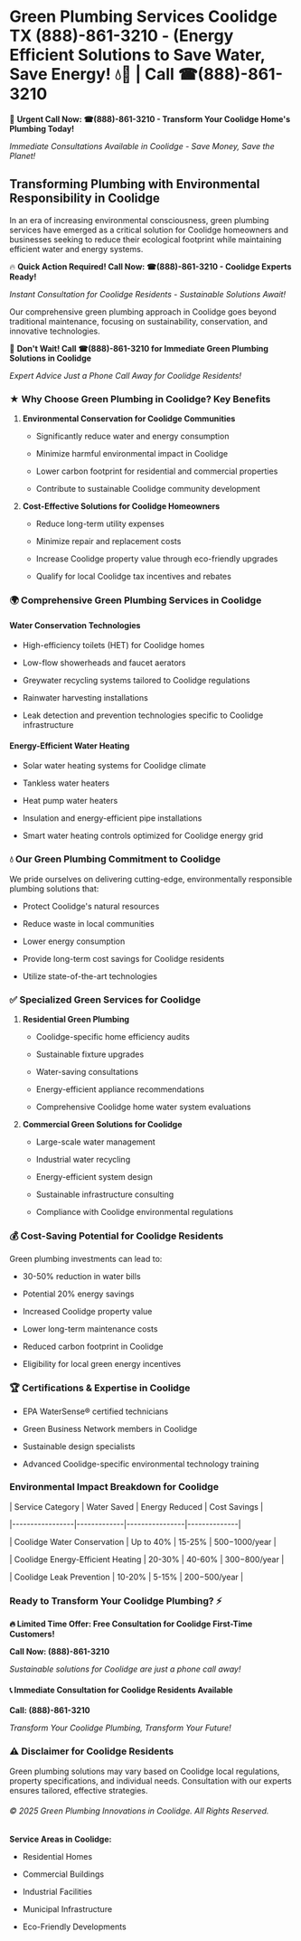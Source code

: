# Green Plumbing Services Coolidge TX (888)-861-3210 - (Energy Efficient Solutions to Save Water, Save Energy! 💧🌿 | Call ☎(888)-861-3210

🚨 **Urgent Call Now: ☎(888)-861-3210 - Transform Your Coolidge Home's Plumbing Today!**
*Immediate Consultations Available in Coolidge - Save Money, Save the Planet!*

## Transforming Plumbing with Environmental Responsibility in Coolidge

In an era of increasing environmental consciousness, green plumbing services have emerged as a critical solution for Coolidge homeowners and businesses seeking to reduce their ecological footprint while maintaining efficient water and energy systems. 

🔥 **Quick Action Required! Call Now: ☎(888)-861-3210 - Coolidge Experts Ready!**
*Instant Consultation for Coolidge Residents - Sustainable Solutions Await!*

Our comprehensive green plumbing approach in Coolidge goes beyond traditional maintenance, focusing on sustainability, conservation, and innovative technologies.

🚨 **Don't Wait! Call ☎(888)-861-3210 for Immediate Green Plumbing Solutions in Coolidge**
*Expert Advice Just a Phone Call Away for Coolidge Residents!*

### ★ Why Choose Green Plumbing in Coolidge? Key Benefits

1. **Environmental Conservation for Coolidge Communities** 
   - Significantly reduce water and energy consumption
   - Minimize harmful environmental impact in Coolidge
   - Lower carbon footprint for residential and commercial properties
   - Contribute to sustainable Coolidge community development

2. **Cost-Effective Solutions for Coolidge Homeowners** 
   - Reduce long-term utility expenses
   - Minimize repair and replacement costs
   - Increase Coolidge property value through eco-friendly upgrades
   - Qualify for local Coolidge tax incentives and rebates

### 🌍 Comprehensive Green Plumbing Services in Coolidge

#### Water Conservation Technologies
- High-efficiency toilets (HET) for Coolidge homes
- Low-flow showerheads and faucet aerators
- Greywater recycling systems tailored to Coolidge regulations
- Rainwater harvesting installations
- Leak detection and prevention technologies specific to Coolidge infrastructure

#### Energy-Efficient Water Heating
- Solar water heating systems for Coolidge climate
- Tankless water heaters
- Heat pump water heaters
- Insulation and energy-efficient pipe installations
- Smart water heating controls optimized for Coolidge energy grid

### 💧 Our Green Plumbing Commitment to Coolidge

We pride ourselves on delivering cutting-edge, environmentally responsible plumbing solutions that:
- Protect Coolidge's natural resources
- Reduce waste in local communities
- Lower energy consumption
- Provide long-term cost savings for Coolidge residents
- Utilize state-of-the-art technologies

### ✅ Specialized Green Services for Coolidge

1. **Residential Green Plumbing**
   - Coolidge-specific home efficiency audits
   - Sustainable fixture upgrades
   - Water-saving consultations
   - Energy-efficient appliance recommendations
   - Comprehensive Coolidge home water system evaluations

2. **Commercial Green Solutions for Coolidge**
   - Large-scale water management
   - Industrial water recycling
   - Energy-efficient system design
   - Sustainable infrastructure consulting
   - Compliance with Coolidge environmental regulations

### 💰 Cost-Saving Potential for Coolidge Residents

Green plumbing investments can lead to:
- 30-50% reduction in water bills
- Potential 20% energy savings
- Increased Coolidge property value
- Lower long-term maintenance costs
- Reduced carbon footprint in Coolidge
- Eligibility for local green energy incentives

### 🏆 Certifications & Expertise in Coolidge

- EPA WaterSense® certified technicians
- Green Business Network members in Coolidge
- Sustainable design specialists
- Advanced Coolidge-specific environmental technology training

### Environmental Impact Breakdown for Coolidge

| Service Category | Water Saved | Energy Reduced | Cost Savings |
|-----------------|-------------|----------------|--------------|
| Coolidge Water Conservation | Up to 40% | 15-25% | $500-$1000/year |
| Coolidge Energy-Efficient Heating | 20-30% | 40-60% | $300-$800/year |
| Coolidge Leak Prevention | 10-20% | 5-15% | $200-$500/year |

### Ready to Transform Your Coolidge Plumbing? ⚡

**🔥 Limited Time Offer: Free Consultation for Coolidge First-Time Customers!**

**Call Now: (888)-861-3210**
*Sustainable solutions for Coolidge are just a phone call away!*

#### 📞 Immediate Consultation for Coolidge Residents Available

**Call: (888)-861-3210**
*Transform Your Coolidge Plumbing, Transform Your Future!*

### ⚠️ Disclaimer for Coolidge Residents

Green plumbing solutions may vary based on Coolidge local regulations, property specifications, and individual needs. Consultation with our experts ensures tailored, effective strategies.

###### © 2025 Green Plumbing Innovations in Coolidge. All Rights Reserved.

**Service Areas in Coolidge:** 
- Residential Homes
- Commercial Buildings
- Industrial Facilities
- Municipal Infrastructure
- Eco-Friendly Developments